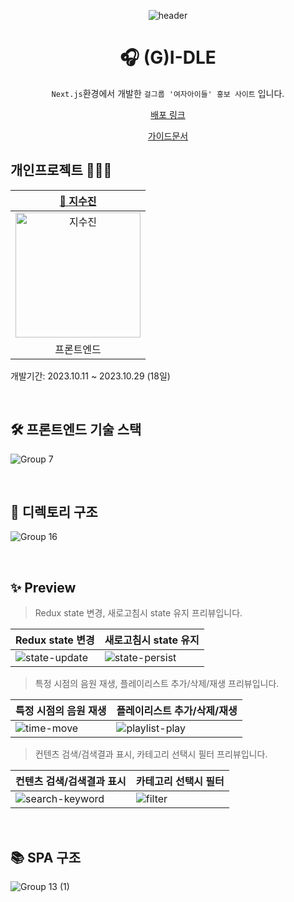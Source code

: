 <div align=center>

![header](https://capsule-render.vercel.app/api?type=waving&color=0:F9E547,50:ffd60a,100:fbec5d&height=200&section=header&text=(G)I-DLE&fontColor=fff&fontSize=70&fontAlign=50&fontAlignY=40)

# 🎧 (G)I-DLE

`Next.js`환경에서 개발한 `걸그룹 '여자아이들' 홍보 사이트` 입니다.<br>
<p align="middle"><a href="https://idle-next.vercel.app/" target="_blank">배포 링크</a></p>
<p align="middle"><a href="https://drive.google.com/file/d/1oPqjcREqQ08VSz9BEDtN_EH637rkJr_O/view?usp=sharing" target="_blank">가이드문서</a></p>

</div>

## 개인프로젝트 👩🏻‍💻
|[🌱 지수진](https://github.com/zisuzin)|
|:---:|
|<a href="https://github.com/zisuzin"> <img src="https://avatars.githubusercontent.com/zisuzin" width=200px alt="지수진"/> </a>|
|프론트엔드|
개발기간: 2023.10.11 ~ 2023.10.29 (18일)

<br>

## 🛠 프론트엔드 기술 스택
![Group 7](https://github.com/zisuzin/idle_next/assets/120540018/c41624ca-d2e7-4640-bf55-d571708f151f)

<br/>

## 📂 디렉토리 구조
![Group 16](https://github.com/zisuzin/idle_next/assets/120540018/87ac529e-160c-479b-bdb1-03eeba3fe083)

<br/>

## ✨ Preview
> Redux state 변경, 새로고침시 state 유지 프리뷰입니다.

|Redux state 변경|새로고침시 state 유지|
|---|---|
![state-update](https://github.com/zisuzin/idle_next/assets/120540018/dcd1198d-5ec7-4966-aa66-651638a60294)|![state-persist](https://github.com/zisuzin/idle_next/assets/120540018/5df6c577-471e-4844-8b65-4538b215d3ce)

> 특정 시점의 음원 재생, 플레이리스트 추가/삭제/재생 프리뷰입니다.

|특정 시점의 음원 재생|플레이리스트 추가/삭제/재생|
|---|---|
![time-move](https://github.com/zisuzin/idle_next/assets/120540018/ee60e9f8-43eb-4d83-8a38-6a116476199f)|![playlist-play](https://github.com/zisuzin/idle_next/assets/120540018/48a0ff64-54e7-4509-8e1e-d9864a5f4915)

> 컨텐츠 검색/검색결과 표시, 카테고리 선택시 필터 프리뷰입니다.

|컨텐츠 검색/검색결과 표시|카테고리 선택시 필터|
|---|---|
![search-keyword](https://github.com/zisuzin/idle_next/assets/120540018/4152c70b-69f0-426f-8c29-f6740be8ecd6)|![filter](https://github.com/zisuzin/idle_next/assets/120540018/1f5aefe4-7293-4471-8543-3be6d4896388)

<br/>

## 📚 SPA 구조
![Group 13 (1)](https://github.com/zisuzin/idle_next/assets/120540018/bff5d9ff-dcee-4462-9319-f1f8814af1b6)

